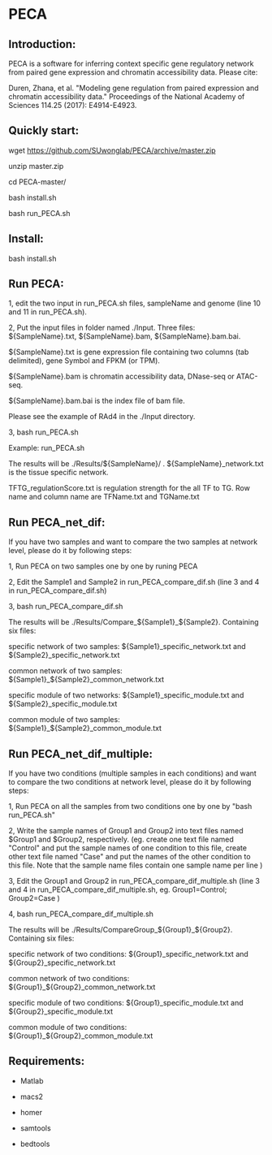 # PECA

## Introduction:

PECA is a software for inferring context specific gene regulatory network from paired gene expression and chromatin accessibility data.
Please cite: 

Duren, Zhana, et al. "Modeling gene regulation from paired expression and chromatin accessibility data." Proceedings of the National Academy of Sciences 114.25 (2017): E4914-E4923.

## Quickly start:

wget https://github.com/SUwonglab/PECA/archive/master.zip

unzip master.zip

cd PECA-master/

bash install.sh

bash run_PECA.sh

## Install:

bash install.sh

## Run PECA:

1, edit the two input in run_PECA.sh files, sampleName and genome (line 10 and 11 in run_PECA.sh).

2, Put the input files in folder named ./Input. Three files: ${SampleName}.txt, ${SampleName}.bam, ${SampleName}.bam.bai.

${SampleName}.txt is gene expression file containing two columns (tab delimited), gene Symbol and FPKM (or TPM). 

${SampleName}.bam is chromatin accessibility data, DNase-seq or ATAC-seq. 

${SampleName}.bam.bai is the index file of bam file. 

Please see the example of RAd4 in the ./Input directory.

3, bash run_PECA.sh

Example: run_PECA.sh

The results will be ./Results/${SampleName}/ .
${SampleName}_network.txt is the tissue specific network.

TFTG_regulationScore.txt is regulation strength for the all TF to TG. Row name and column name are TFName.txt and TGName.txt

## Run PECA_net_dif:
If you have two samples and want to compare the two samples at network level, please do it by following steps:

1, Run PECA on two samples one by one by runing PECA

2, Edit the Sample1 and Sample2 in run_PECA_compare_dif.sh (line 3 and 4 in run_PECA_compare_dif.sh)

3, bash run_PECA_compare_dif.sh

The results will be ./Results/Compare_${Sample1}_${Sample2}. Containing six files:  

specific network of two samples: ${Sample1}_specific_network.txt and ${Sample2}_specific_network.txt

common network of two samples: ${Sample1}_${Sample2}_common_network.txt 

specific module of two networks:  ${Sample1}_specific_module.txt and ${Sample2}_specific_module.txt

common module of two samples: ${Sample1}_${Sample2}_common_module.txt 

## Run PECA_net_dif_multiple:
If you have two conditions (multiple samples in each conditions) and want to compare the two conditions at network level, please do it by following steps:

1, Run PECA on all the samples from two conditions one by one by "bash run_PECA.sh"

2, Write the sample names of Group1 and Group2 into text files named $Group1 and $Group2, respectively. (eg. create one text file named "Control" and put the sample names of one condition to this file, create other text file named "Case" and put the names of the other condition to this file. Note that the sample name files contain one sample name per line )

3, Edit the Group1 and Group2 in run_PECA_compare_dif_multiple.sh (line 3 and 4 in run_PECA_compare_dif_multiple.sh, eg. Group1=Control; Group2=Case )

4, bash run_PECA_compare_dif_multiple.sh

The results will be ./Results/CompareGroup_${Group1}_${Group2}. Containing six files:  

specific network of two conditions: ${Group1}_specific_network.txt and ${Group2}_specific_network.txt

common network of two conditions: ${Group1}_${Group2}_common_network.txt 

specific module of two conditions:  ${Group1}_specific_module.txt and ${Group2}_specific_module.txt

common module of two conditions: ${Group1}_${Group2}_common_module.txt

## Requirements:

* Matlab

* macs2

* homer

* samtools

* bedtools



